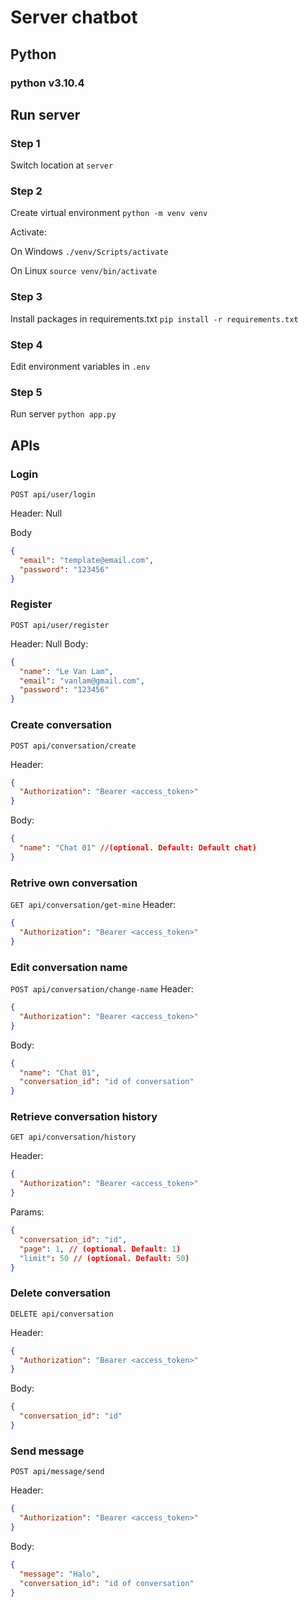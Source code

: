 # Server chatbot

## Python

### python v3.10.4

## Run server

### Step 1

Switch location at `server`

### Step 2

Create virtual environment
`python -m venv venv`

Activate:

On Windows
`./venv/Scripts/activate`

On Linux
`source venv/bin/activate`

### Step 3

Install packages in requirements.txt
`pip install -r requirements.txt`

### Step 4

Edit environment variables in `.env`

### Step 5

Run server
`python app.py`

## APIs

### Login

`POST api/user/login`

Header: Null

Body

```json
{
  "email": "template@email.com",
  "password": "123456"
}
```

### Register

`POST api/user/register`

Header: Null
Body:

```json
{
  "name": "Le Van Lam",
  "email": "vanlam@gmail.com",
  "password": "123456"
}
```

### Create conversation

`POST api/conversation/create`

Header:

```json
{
  "Authorization": "Bearer <access_token>"
}
```

Body:

```json
{
  "name": "Chat 01" //(optional. Default: Default chat)
}
```

### Retrive own conversation

`GET api/conversation/get-mine`
Header:

```json
{
  "Authorization": "Bearer <access_token>"
}
```

### Edit conversation name

`POST api/conversation/change-name`
Header:

```json
{
  "Authorization": "Bearer <access_token>"
}
```

Body:

```json
{
  "name": "Chat 01",
  "conversation_id": "id of conversation"
}
```

### Retrieve conversation history

`GET api/conversation/history`

Header:

```json
{
  "Authorization": "Bearer <access_token>"
}
```

Params:

```json
{
  "conversation_id": "id",
  "page": 1, // (optional. Default: 1)
  "limit": 50 // (optional. Default: 50)
}
```

### Delete conversation

`DELETE api/conversation`

Header:

```json
{
  "Authorization": "Bearer <access_token>"
}
```

Body:

```json
{
  "conversation_id": "id"
}
```

### Send message

`POST api/message/send`

Header:

```json
{
  "Authorization": "Bearer <access_token>"
}
```

Body:

```json
{
  "message": "Halo",
  "conversation_id": "id of conversation"
}
```
